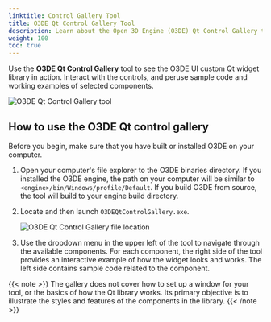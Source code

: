 ```yaml
---
linktitle: Control Gallery Tool
title: O3DE Qt Control Gallery Tool
description: Learn about the Open 3D Engine (O3DE) Qt Control Gallery tool that demonstrates the O3DE UI custom Qt widget library in action, and see sample code related to each example.
weight: 100
toc: true
---
```


Use the **O3DE Qt Control Gallery** tool to see the O3DE UI custom Qt widget library in action. Interact with the controls, and peruse sample code and working examples of selected components.

![O3DE Qt Control Gallery tool](/images/tools-ui/o3de-qt-control-gallery.png)

## How to use the O3DE Qt control gallery

Before you begin, make sure that you have built or installed O3DE on your computer.

1. Open your computer's file explorer to the O3DE binaries directory. If you installed the O3DE engine, the path on your computer will be similar to `<engine>/bin/Windows/profile/Default`. If you build O3DE from source, the tool will build to your engine build directory.

1. Locate and then launch `O3DEQtControlGallery.exe`.

    ![O3DE Qt Control Gallery file location](/images/tools-ui/o3de-qt-control-gallery-tool-location.png)

1. Use the dropdown menu in the upper left of the tool to navigate through the available components. For each component, the right side of the tool provides an interactive example of how the widget looks and works. The left side contains sample code related to the component.

{{< note >}}
The gallery does not cover how to set up a window for your tool, or the basics of how the Qt library works. Its primary objective is to illustrate the styles and features of the components in the library.
{{< /note >}}
